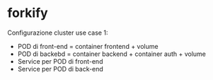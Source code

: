 # forkify

Configurazione cluster use case 1:

-   POD di front-end = container frontend + volume
-   POD di backebd = container backend + container auth + volume
-   Service per POD di front-end
-   Service per POD di back-end
